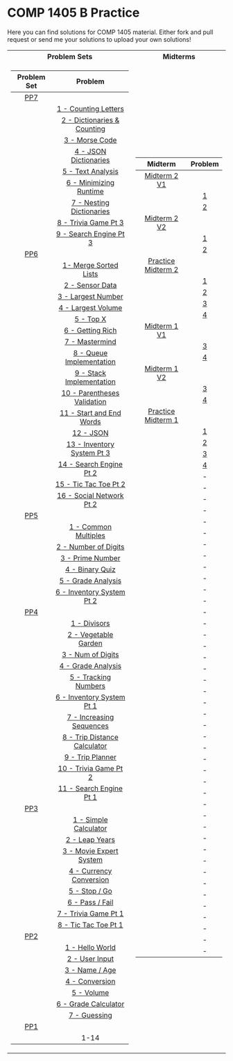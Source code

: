 # COMP 1405 B Practice

Here you can find solutions for COMP 1405 material. Either fork and pull request or send me your solutions to upload your own solutions!

<table>
<tr><th>Problem Sets</th><th>Midterms</th></tr>
<tr><td>

| Problem Set |                                 Problem                                 |
| :---------: | :---------------------------------------------------------------------: |
|    [PP7]    |                                                                         |
|             |         [1 - Counting Letters](./psets/07/01-counting-letters/)         |
|             | [2 - Dictionaries & Counting](./psets/07/02-dictionaries-and-counting/) |
|             |               [3 - Morse Code](./psets/07/03-morse-code/)               |
|             |        [4 - JSON Dictionaries](./psets/07/04-JSON-dictionaries/)        |
|             |            [5 - Text Analysis](./psets/07/05-text-analysis/)            |
|             |       [6 - Minimizing Runtime](./psets/07/06-minimizing-runtime/)       |
|             |     [7 - Nesting Dictionaries](./psets/07/07-nesting-dictionaries/)     |
|             |         [8 - Trivia Game Pt 3](./psets/07/08-trivia-game-pt3/)          |
|             |       [9 - Search Engine Pt 3](./psets/07/09-search-engine-pt3/)        |
|    [PP6]    |                                                                         |
|             |        [1- Merge Sorted Lists](./psets/06/01-merge-sorted-lists)        |
|             |              [2 - Sensor Data](./psets/06/02-sensor-data)               |
|             |           [3 - Largest Number](./psets/06/03-largest-number)            |
|             |           [4 - Largest Volume](./psets/06/04-largest-volume)            |
|             |                    [5 - Top X](./psets/06/05-top-x)                     |
|             |             [6 - Getting Rich](./psets/06/06-getting-rich)              |
|             |               [7 - Mastermind](./psets/06/07-mastermind)                |
|             |     [8 - Queue Implementation](./psets/06/08-queue-implementation)      |
|             |     [9 - Stack Implementation](./psets/06/09-stack-implementation)      |
|             |   [10 - Parentheses Validation](./psets/06/10-parenteses-validation)    |
|             |        [11 - Start and End Words](./psets/06/11-start-end-words)        |
|             |                     [12 - JSON](./psets/06/12-JSON)                     |
|             |      [13 - Inventory System Pt 3](./psets/06/13-inventory-system)       |
|             |         [14 - Search Engine Pt 2](./psets/06/14-search-engine)          |
|             |         [15 - Tic Tac Toe Pt 2](./psets/06/15-tic-tac-toe-pt2)          |
|             |      [16 - Social Network Pt 2](./psets/06/16-social-network-pt2)       |
|    [PP5]    |                                                                         |
|             |         [1 - Common Multiples](./psets/05/01-common-multiples)          |
|             |           [2 - Number of Digits](./psets/05/02-num-of-digits)           |
|             |             [3 - Prime Number](./psets/05/03-prime-number)              |
|             |            [4 - Binary Quiz](./psets/05/04-binary-quiz-game)            |
|             |           [5 - Grade Analysis](./psets/05/05-grade-analysis)            |
|             |       [6 - Inventory System Pt 2](./psets/05/06-grade-calculator)       |
|    [PP4]    |                                                                         |
|             |                 [1 - Divisors](./psets/04/01-divisors)                  |
|             |         [2 - Vegetable Garden](./psets/04/02-vegetable-garden)          |
|             |            [3 - Num of Digits](./psets/04/03-num-of-digits)             |
|             |           [4 - Grade Analysis](./psets/04/04-grade-analysis)            |
|             |         [5 - Tracking Numbers](./psets/04/05-tracking-numbers)          |
|             |       [6 - Inventory System Pt 1](./psets/04/06-inventory-system)       |
|             |     [7 - Increasing Sequences](./psets/04/07-increasing-sequences)      |
|             | [8 - Trip Distance Calculator](./psets/04/08-trip-distance-calculator)  |
|             |             [9 - Trip Planner](./psets/04/09-trip-planner)              |
|             |         [10 - Trivia Game Pt 2](./psets/04/10-trivia-game-pt2)          |
|             |         [11 - Search Engine Pt 1](./psets/04/11-search-engine)          |
|    [PP3]    |                                                                         |
|             |        [1 - Simple Calculator](./psets/03/01-simple-calculator)         |
|             |               [2 - Leap Years](./psets/03/02-leap-years)                |
|             |          [3 - Movie Expert System](./psets/03/03-movie-expert)          |
|             |      [4 - Currency Conversion](./psets/03/04-currency-conversion)       |
|             |                 [5 - Stop / Go](./psets/03/05-stop-go)                  |
|             |               [6 - Pass / Fail](./psets/03/06-pass-fail)                |
|             |          [7 - Trivia Game Pt 1](./psets/03/07-trivia-game-pt1)          |
|             |            [8 - Tic Tac Toe Pt 1](./psets/03/08-tic-tac-toe)            |
|    [PP2]    |                                                                         |
|             |              [1 - Hello World](./psets/02/01-hello-world)               |
|             |               [2 - User Input](./psets/02/02-user-input)                |
|             |                [3 - Name / Age](./psets/02/03-name-age)                 |
|             |               [4 - Conversion](./psets/02/04-conversion)                |
|             |                   [5 - Volume](./psets/02/05-volume)                    |
|             |         [6 - Grade Calculator](./psets/02/06-grade-calculator)          |
|             |                 [7 - Guessing](./psets/02/07-guessing)                  |
|    [PP1]    |                                                                         |
|             |                                  1-14                                   |

[pp1]: ./psets/01/PP1.pdf
[pp2]: ./psets/02/PP2.pdf
[pp3]: ./psets/03/PP3.pdf
[pp4]: ./psets/04/PP4.pdf
[pp5]: ./psets/05/PP5.pdf
[pp6]: ./psets/06/PP6.pdf
[pp7]: ./psets/07/PP7.pdf

</td><td>

|       Midterm        |                Problem                 |
| :------------------: | :------------------------------------: |
|    [Midterm 2 V1]    |                                        |
|                      |       [1](./midterms/02/V1/01/)        |
|                      |       [2](./midterms/02/V1/02/)        |
|    [Midterm 2 V2]    |                                        |
|                      |       [1](./midterms/02/V2/01/)        |
|                      |       [2](./midterms/02/V2/02/)        |
| [Practice Midterm 2] |                                        |
|                      | [1](./midterm-practice/02/problem-01/) |
|                      | [2](./midterm-practice/02/problem-02/) |
|                      | [3](./midterm-practice/02/problem-03/) |
|                      | [4](./midterm-practice/02/problem-04/) |
|    [Midterm 1 V1]    |                                        |
|                      |       [3](./midterms/01/V1/03/)        |
|                      |       [4](./midterms/01/V1/04/)        |
|    [Midterm 1 V2]    |                                        |
|                      |       [3](./midterms/01/V2/03/)        |
|                      |       [4](./midterms/01/V2/04/)        |
| [Practice Midterm 1] |                                        |
|                      | [1](./midterm-practice/01/problem-01/) |
|                      | [2](./midterm-practice/01/problem-02/) |
|                      | [3](./midterm-practice/01/problem-03/) |
|                      | [4](./midterm-practice/01/problem-04/) |
|                      |                   -                    |
|                      |                   -                    |
|                      |                   -                    |
|                      |                   -                    |
|                      |                   -                    |
|                      |                   -                    |
|                      |                   -                    |
|                      |                   -                    |
|                      |                   -                    |
|                      |                   -                    |
|                      |                   -                    |
|                      |                   -                    |
|                      |                   -                    |
|                      |                   -                    |
|                      |                   -                    |
|                      |                   -                    |
|                      |                   -                    |
|                      |                   -                    |
|                      |                   -                    |
|                      |                   -                    |
|                      |                   -                    |
|                      |                   -                    |
|                      |                   -                    |
|                      |                   -                    |
|                      |                   -                    |
|                      |                   -                    |
|                      |                   -                    |
|                      |                   -                    |
|                      |                   -                    |
|                      |                   -                    |
|                      |                   -                    |
|                      |                   -                    |
|                      |                   -                    |
|                      |                   -                    |
|                      |                   -                    |
|                      |                   -                    |
|                      |                   -                    |
|                      |                   -                    |
|                      |                   -                    |
|                      |                   -                    |
|                      |                   -                    |
|                      |                   -                    |
|                      |                   -                    |

[practice midterm 1]: ./midterm-practice/01/pm1.pdf
[practice midterm 2]: ./midterm-practice/02/pm2.pdf
[midterm 1 v1]: ./midterms/01/V1/
[midterm 1 v2]: ./midterms/01/V2/
[midterm 2 v1]: ./midterms/02/V1/
[midterm 2 v2]: ./midterms/02/V2/


</td></tr> </table>
